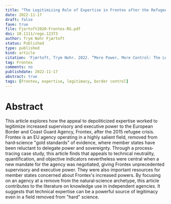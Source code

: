 ```yaml
---
title: "The Legitimizing Role of Expertise in Frontex after the Refugee Crisis"
date: 2022-11-17
draft: false
fave: true
file: Fjortoft2020-Frontex-RG.pdf
doi: 10.1111/rego.12373
author: Trym Nohr Fjørtoft
status: Published
type: published
kind: article
citation: 'Fjørtoft, Trym Nohr. 2022. “More Power, More Control: The Legitimizing Role of Expertise in Frontex after the Refugee Crisis.” <em>Regulation & Governance</em> 16 (2): 557–71.'
tag: Frontex
comments: no
publishdate: 2022-11-17
abstract: true
tags: [Frontex, expertise, legitimacy, border control]
---
```


# Abstract

This article explores how the appeal to depoliticized expertise worked to legitimize increased supervisory and executive power to the European Border and Coast Guard Agency, Frontex, after the 2015 refugee crisis. Frontex is an EU agency operating in a highly salient field, removed from hard‐science "gold standards" of evidence, where member states have been reluctant to delegate power and sovereignty. Through a process‐tracing case study, this article finds that appeals to technical neutrality, quantification, and objective indicators nevertheless were central when a new mandate for the agency was negotiated, giving Frontex unprecedented supervisory and executive power. They were also important resources for member states concerned about Frontex's increased powers. By focusing on an agency at a remove from the natural‐science archetype, this article contributes to the literature on knowledge use in independent agencies. It suggests that technical expertise can be a powerful source of legitimacy even in a field removed from "hard" science.
